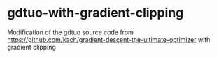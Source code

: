 # gdtuo-with-gradient-clipping
Modification of the gdtuo source code from https://github.com/kach/gradient-descent-the-ultimate-optimizer with gradient clipping
